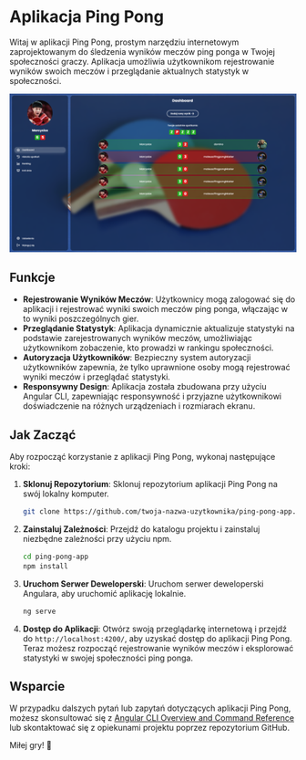 # Aplikacja Ping Pong

Witaj w aplikacji Ping Pong, prostym narzędziu internetowym zaprojektowanym do śledzenia wyników meczów ping ponga w Twojej społeczności graczy. Aplikacja umożliwia użytkownikom rejestrowanie wyników swoich meczów i przeglądanie aktualnych statystyk w społeczności.

<img src="src/assets/images/init.png"/>

## Funkcje

- **Rejestrowanie Wyników Meczów**: Użytkownicy mogą zalogować się do aplikacji i rejestrować wyniki swoich meczów ping ponga, włączając w to wyniki poszczególnych gier.
- **Przeglądanie Statystyk**: Aplikacja dynamicznie aktualizuje statystyki na podstawie zarejestrowanych wyników meczów, umożliwiając użytkownikom zobaczenie, kto prowadzi w rankingu społeczności.
- **Autoryzacja Użytkowników**: Bezpieczny system autoryzacji użytkowników zapewnia, że tylko uprawnione osoby mogą rejestrować wyniki meczów i przeglądać statystyki.
- **Responsywny Design**: Aplikacja została zbudowana przy użyciu Angular CLI, zapewniając responsywność i przyjazne użytkownikowi doświadczenie na różnych urządzeniach i rozmiarach ekranu.

## Jak Zacząć

Aby rozpocząć korzystanie z aplikacji Ping Pong, wykonaj następujące kroki:

1. **Sklonuj Repozytorium**: Sklonuj repozytorium aplikacji Ping Pong na swój lokalny komputer.

    ```bash
    git clone https://github.com/twoja-nazwa-uzytkownika/ping-pong-app.git
    ```

2. **Zainstaluj Zależności**: Przejdź do katalogu projektu i zainstaluj niezbędne zależności przy użyciu npm.

    ```bash
    cd ping-pong-app
    npm install
    ```

3. **Uruchom Serwer Deweloperski**: Uruchom serwer deweloperski Angulara, aby uruchomić aplikację lokalnie.

    ```bash
    ng serve
    ```

4. **Dostęp do Aplikacji**: Otwórz swoją przeglądarkę internetową i przejdź do `http://localhost:4200/`, aby uzyskać dostęp do aplikacji Ping Pong. Teraz możesz rozpocząć rejestrowanie wyników meczów i eksplorować statystyki w swojej społeczności ping ponga.

## Wsparcie

W przypadku dalszych pytań lub zapytań dotyczących aplikacji Ping Pong, możesz skonsultować się z [Angular CLI Overview and Command Reference](https://angular.io/cli) lub skontaktować się z opiekunami projektu poprzez repozytorium GitHub.

Miłej gry! 🏓
